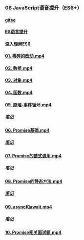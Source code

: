 ### 06 JavaScript语音提升（ES6+）

#### 	[gitee](https://gitee.com/dev-edu/frontend-training/tree/master)

#### 	[ES语言提升](./ES语言提升.md)

#### 	[深入理解ES6](./深入理解ES6.pdf)

#### 	[01. 零碎的改动.mp4](https://www.youtube.com/watch?v=MSAWyplL0jg&list=PLRxJGZOBxjTNIhex5oh44bl9QH2R7AuXl&index=93)

#### [02. 数组.mp4](https://www.youtube.com/watch?v=YkzZbherpRU&list=PLRxJGZOBxjTNIhex5oh44bl9QH2R7AuXl&index=93)

#### [03. 对象.mp4](https://www.youtube.com/watch?v=ScsscE6rHe4&list=PLRxJGZOBxjTNIhex5oh44bl9QH2R7AuXl&index=94)

#### [04. 函数.mp4](https://www.youtube.com/watch?v=WmX2TvF3qr0&list=PLRxJGZOBxjTNIhex5oh44bl9QH2R7AuXl&index=95)

#### [05. 原理-事件循环.mp4](https://www.youtube.com/watch?v=FNr7G0GLYRc&list=PLRxJGZOBxjTNIhex5oh44bl9QH2R7AuXl&index=96)

##### 		[笔记](./05.%20事件循环/课件.md)

#### [06. Promise基础.mp4](https://www.youtube.com/watch?v=sZs-r-IdSr0&list=PLRxJGZOBxjTNIhex5oh44bl9QH2R7AuXl&index=97)

##### 		[笔记](./06.%20Promise基础/笔记.md)

#### [07. Promise的链式调用.mp4](https://www.youtube.com/watch?v=14qz3XswrKQ&list=PLRxJGZOBxjTNIhex5oh44bl9QH2R7AuXl&index=98)

##### 		[笔记](./07.%20Promise的链式调用/笔记.md)

#### [08. Promise的静态方法.mp4](https://www.youtube.com/watch?v=CWPvMyKzigA&list=PLRxJGZOBxjTNIhex5oh44bl9QH2R7AuXl&index=99)

##### 		[笔记](./08.%20Promise的静态方法/笔记.md)

#### [09. async和await.mp4](https://www.youtube.com/watch?v=1xkkWHmZ76c&list=PLRxJGZOBxjTNIhex5oh44bl9QH2R7AuXl&index=100)

##### 		[笔记](./09.%20async和await/笔记.md)

#### [10. Promise相关面试题.mp4](https://www.youtube.com/watch?v=WJRyTlAmfwQ&list=PLRxJGZOBxjTNIhex5oh44bl9QH2R7AuXl&index=101)

